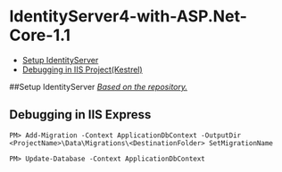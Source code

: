 # IdentityServer4-with-ASP.Net-Core-1.1

- [Setup IdentityServer](#setup-identityserver)
- [Debugging in IIS Project(Kestrel)](#debugging-in-project)

##Setup IdentityServer
 [*Based on the repository.*](https://github.com/petervanhemert/ASP.NET-CORE-1.1-Development-with-SSL/blob/master/README.md)
## Debugging in IIS Express



```
PM> Add-Migration -Context ApplicationDbContext -OutputDir <ProjectName>\Data\Migrations\<DestinationFolder> SetMigrationName

PM> Update-Database -Context ApplicationDbContext
```
